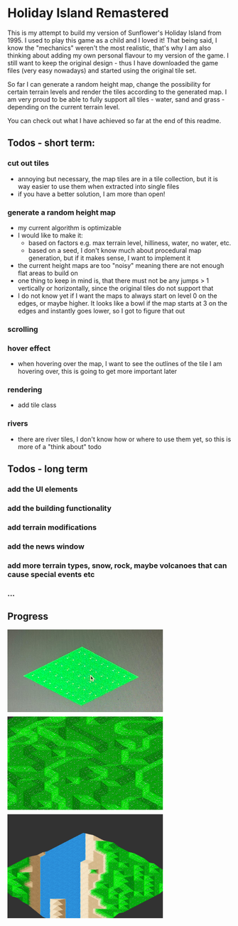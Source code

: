 # Holiday Island Remastered

This is my attempt to build my version of Sunflower's Holiday Island from 1995. I used to play this game as a child and
I loved it! That being said, I know the "mechanics" weren't the most realistic, that's why I am also thinking about
adding my own personal flavour to my version of the game. I still want to keep the original design - thus I have
downloaded the game files (very easy nowadays) and started using the original tile set.

So far I can generate a random height map, change the possibility for certain terrain levels and render the tiles according to
the generated map. I am very proud to be able to fully support all tiles - water, sand and grass - depending on the current terrain level.

You can check out what I have achieved so far at the end of this readme.

## Todos - short term:

### cut out tiles
- annoying but necessary, the map tiles are in a tile collection, but it is way easier to use them when extracted into
  single files
- if you have a better solution, I am more than open!

### generate a random height map
- my current algorithm is optimizable
- I would like to make it:
  - based on factors e.g. max terrain level, hilliness, water, no water, etc.
  - based on a seed, I don't know much about procedural map generation, but if it makes sense, I want to implement it
- the current height maps are too "noisy" meaning there are not enough flat areas to build on
- one thing to keep in mind is, that there must not be any jumps > 1 vertically or horizontally, since the original
  tiles do not support that
- I do not know yet if I want the maps to always start on level 0 on the edges, or maybe higher. It looks like a bowl if the map
  starts at 3 on the edges and instantly goes lower, so I got to figure that out

### scrolling


### hover effect
- when hovering over the map, I want to see the outlines of the tile I am hovering over, this is going to get more
  important later

### rendering
 - add tile class

### rivers
- there are river tiles, I don't know how or where to use them yet, so this is more of a "think about" todo

## Todos - long term

### add the UI elements

### add the building functionality

### add terrain modifications

### add the news window

### add more terrain types, snow, rock, maybe volcanoes that can cause special events etc

### ...


## Progress

<div style="display: flex; flex-wrap: wrap; gap: 10px">
  <img alt="" src="progress/img_0.png" style="width: 350px;">
  <img alt="" src="progress/img_1.png" style="width: 350px;">
  <img alt="" src="progress/img_2.png" style="width: 350px;">
</div>

